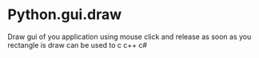 # Python.gui.draw
Draw gui of you application using mouse click  and release as soon as you rectangle is draw can be used to c c++ c#
